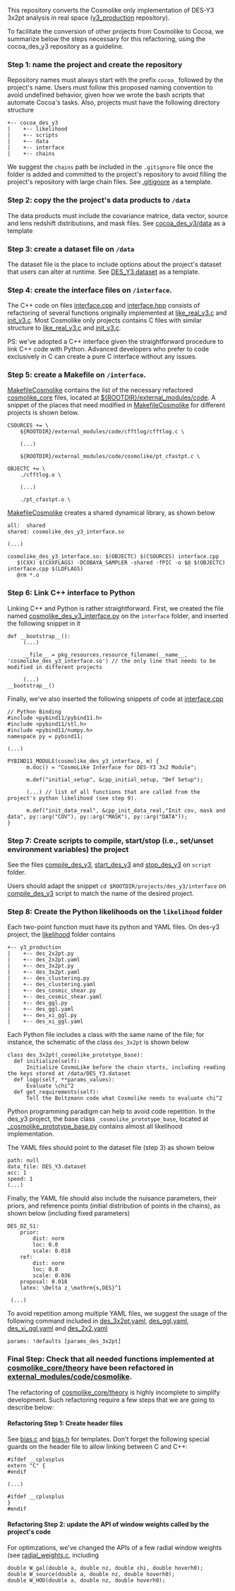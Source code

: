 This repository converts the Cosmolike only implementation of DES-Y3 3x2pt analysis in real space  ([y3_production](https://github.com/CosmoLike/y3_production) repository). 

To facilitate the conversion of other projects from Cosmolike to Cocoa, we summarize below the steps necessary for this refactoring, using the cocoa_des_y3 repository as a guideline.
    
### Step 1: name the project and create the repository
Repository names must always start with the prefix `cocoa_` followed by the project's name. Users must follow this proposed naming convention to avoid undefined behavior, given how we wrote the bash scripts that automate Cocoa's tasks. Also, projects must have the following directory structure

    +-- cocoa_des_y3
    |    +-- likelihood
    |    +-- scripts
    |    +-- data
    |    +-- interface
    |    +-- chains

We suggest the `chains` path be included in the `.gitignore` file once the folder is added and committed to the project's repository to avoid filling the project's repository with large chain files. See [.gitignore](https://github.com/CosmoLike/cocoa_des_y3/blob/main/.gitignore) as a template. 

### Step 2: copy the the project's data products to `/data`

The data products must include the covariance matrice, data vector, source and lens redshift distributions, and mask files. See [cocoa_des_y3/data](https://github.com/CosmoLike/cocoa_des_y3/tree/main/data) as a template 

### Step 3: create a dataset file on `/data`

The dataset file is the place to include options about the project's dataset that users can alter at runtime. See [DES_Y3.dataset](https://github.com/CosmoLike/cocoa_des_y3/blob/main/data/DES_Y3.dataset) as a template. 

### Step 4: create the interface files on `/interface`.

The C++ code on files [interface.cpp](https://github.com/CosmoLike/cocoa_des_y3/blob/main/interface/interface.cpp) and [interface.hpp](https://github.com/CosmoLike/cocoa_des_y3/blob/main/interface/interface.hpp)  consists of refactoring of several functions originally implemented at [like_real_y3.c](https://github.com/CosmoLike/y3_production/blob/master/like_real_y3.c) and [init_y3.c](https://github.com/CosmoLike/y3_production/blob/master/init_y3.c). Most Cosmolike only projects contains C files with similar structure to [like_real_y3.c](https://github.com/CosmoLike/y3_production/blob/master/like_real_y3.c) and [init_y3.c](https://github.com/CosmoLike/y3_production/blob/master/init_y3.c).

PS: we've adopted a C++ interface given the straightforward procedure to link C++ code with Python. Advanced developers who prefer to code exclusively in C can create a pure C interface without any issues.

### Step 5: create a Makefile on `/interface`.

[MakefileCosmolike](https://github.com/CosmoLike/cocoa_des_y3/blob/main/interface/MakefileCosmolike) contains the list of the necessary refactored [cosmolike_core](https://github.com/CosmoLike/cosmolike_core) files, located at [${ROOTDIR}/external_modules/code](https://github.com/CosmoLike/cocoa/tree/main/Cocoa/external_modules/code). A snippet of the places that need modified in [MakefileCosmolike](https://github.com/CosmoLike/cocoa_des_y3/blob/main/interface/MakefileCosmolike) for different projects is shown below.

    CSOURCES += \
	    ${ROOTDIR}/external_modules/code/cfftlog/cfftlog.c \
	  
	    (...)
	  
	    ${ROOTDIR}/external_modules/code/cosmolike/pt_cfastpt.c \

    OBJECTC += \
	    ./cfftlog.o \
	  
	    (...)
	  
	    ./pt_cfastpt.o \

[MakefileCosmolike](https://github.com/CosmoLike/cocoa_des_y3/blob/main/interface/MakefileCosmolike) creates a shared dynamical library, as shown below

	all:  shared
	shared: cosmolike_des_y3_interface.so
	
	(...)
	
	cosmolike_des_y3_interface.so: $(OBJECTC) $(CSOURCES) interface.cpp
	   $(CXX) $(CXXFLAGS) -DCOBAYA_SAMPLER -shared -fPIC -o $@ $(OBJECTC) interface.cpp $(LDFLAGS)
	   @rm *.o

### Step 6: Link C++ interface to Python
	
Linking C++ and Python is rather straightforward. First, we created the file named [cosmolike_des_y3_interface.py](https://github.com/CosmoLike/cocoa_des_y3/blob/main/interface/cosmolike_des_y3_interface.py) on the `interface` folder, and inserted the following snippet in it

	def __bootstrap__():
	     (...)
	   
	     __file__ = pkg_resources.resource_filename(__name__, 'cosmolike_des_y3_interface.so') // the only line that needs to be modified in different projects
	   
	     (...)
	__bootstrap__()

Finally, we've also inserted the following snippets of code at [interface.cpp](https://github.com/CosmoLike/cocoa_des_y3/blob/main/interface/interface.cpp)
	
	// Python Binding
	#include <pybind11/pybind11.h>
	#include <pybind11/stl.h>
	#include <pybind11/numpy.h>
	namespace py = pybind11;
	
	(...)
	
	PYBIND11_MODULE(cosmolike_des_y3_interface, m) {
	      m.doc() = "CosmoLike Interface for DES-Y3 3x2 Module";

	      m.def("initial_setup", &cpp_initial_setup, "Def Setup");
	    
	      (...) // list of all functions that are called from the project's python likelihood (see step 9).
	    
	      m.def("init_data_real", &cpp_init_data_real,"Init cov, mask and data", py::arg("COV"), py::arg("MASK"), py::arg("DATA"));
	}

### Step 7: Create scripts to compile, start/stop (i.e., set/unset environment variables) the project

See the files [compile_des_y3](https://github.com/CosmoLike/cocoa_des_y3/blob/main/scripts/compile_des_y3), [start_des_y3](https://github.com/CosmoLike/cocoa_des_y3/blob/main/scripts/start_des_y3) and [stop_des_y3](https://github.com/CosmoLike/cocoa_des_y3/blob/main/scripts/stop_des_y3) on `script` folder. 

Users should adapt the snippet `cd $ROOTDIR/projects/des_y3/interface` on [compile_des_y3](https://github.com/CosmoLike/cocoa_des_y3/blob/main/scripts/compile_des_y3) script to match the name of the desired project.

### Step 8: Create the Python likelihoods on the `likelihood` folder

Each two-point function must have its python and YAML files. On des-y3 project, the [likelihood](https://github.com/CosmoLike/cocoa_des_y3/tree/main/likelihood) folder contains

    +-- y3_production
    |    +-- des_2x2pt.py
    |    +-- des_2x2pt.yaml
    |    +-- des_3x2pt.py
    |    +-- des_3x2pt.yaml
    |    +-- des_clustering.py
    |    +-- des_clustering.yaml
    |    +-- des_cosmic_shear.py
    |    +-- des_cosmic_shear.yaml
    |    +-- des_ggl.py
    |    +-- des_ggl.yaml
    |    +-- des_xi_ggl.py
    |    +-- des_xi_ggl.yaml
    
Each Python file includes a class with the same name of the file; for instance, the schematic of the class `des_3x2pt` is shown below

    class des_3x2pt(_cosmolike_prototype_base):
	  def initialize(self):
		  Initialize CosmoLike before the chain starts, including reading the keys stored at /data/DES_Y3.dataset
	  def logp(self, **params_values):
		  Evaluate \chi^2 
	  def get_requirements(self):
		  Tell the Boltzmann code what Cosmolike needs to evaluate chi^2
		
Python programming paradigm can help to avoid code repetition. In the des_y3 project, the base class `_cosmolike_prototype_base`, located at [\_cosmolike_prototype_base.py](https://github.com/CosmoLike/cocoa_des_y3/blob/main/likelihood/_cosmolike_prototype_base.py) contains almost all likelihood implementation.

The YAML files should point to the dataset file (step 3) as shown below

	path: null
	data_file: DES_Y3.dataset
	acc: 1
	speed: 1
	(...)
Finally, the YAML file should also include the nuisance parameters, their priors, and reference points (initial distribution of points in the chains), as shown below (including fixed parameters)

	DES_DZ_S1:
	    prior:
	        dist: norm
	        loc: 0.0
	        scale: 0.018
	    ref:
	        dist: norm
	        loc: 0.0
	        scale: 0.036
	    proposal: 0.018
	    latex: \Delta z_\mathrm{s,DES}^1
	 
	 (...)
	
To avoid repetition among multiple YAML files, we suggest the usage of the following command included in [des_3x2pt.yaml](https://github.com/CosmoLike/cocoa_des_y3/blob/main/likelihood/des_3x2pt.yaml), [des_ggl.yaml](https://github.com/CosmoLike/cocoa_des_y3/blob/main/likelihood/des_ggl.yaml), [des_xi_ggl.yaml](https://github.com/CosmoLike/cocoa_des_y3/blob/main/likelihood/des_xi_ggl.yaml) and [des_2x2.yaml](https://github.com/CosmoLike/cocoa_des_y3/blob/main/likelihood/des_2x2pt.yaml)

	params: !defaults [params_des_3x2pt]

### Final Step: Check that all needed functions implemented at [cosmolike_core/theory](https://github.com/CosmoLike/cosmolike_core/tree/master/theory) have been refactored in [external_modules/code/cosmolike](https://github.com/CosmoLike/cocoa/tree/main/Cocoa/external_modules/code/cosmolike).

The refactoring of [cosmolike_core/theory](https://github.com/CosmoLike/cosmolike_core/tree/master/theory) is highly incomplete to simplify development. Such refactoring require a few steps that we are going to describe below:

#### Refactoring Step 1: Create header files

See [bias.c](https://github.com/CosmoLike/cocoa/blob/main/Cocoa/external_modules/code/cosmolike/bias.c) and [bias.h](https://github.com/CosmoLike/cocoa/blob/main/Cocoa/external_modules/code/cosmolike/bias.h) for templates. Don't forget the following special guards on the header file to allow linking between C and C++:
 
 	#ifdef __cplusplus
	extern "C" {
	#endif
	
	(...)
	
	#ifdef __cplusplus
	}
	#endif

#### Refactoring Step 2: update the API of window weights called by the project's code

For optimzations, we've changed the APIs of a few radial window weights (see [radial_weights.c](https://github.com/CosmoLike/cocoa/blob/main/Cocoa/external_modules/code/cosmolike/radial_weights.c), including

	double W_gal(double a, double nz, double chi, double hoverh0);
	double W_source(double a, double nz, double hoverh0);
	double W_HOD(double a, double nz, double hoverh0);
	
